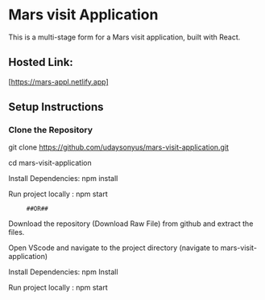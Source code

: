 # Mars visit Application

This is a multi-stage form for a Mars visit application, built with React.

## Hosted Link:
[https://mars-appl.netlify.app]

## Setup Instructions

### Clone the Repository
git clone https://github.com/udaysonyus/mars-visit-application.git

cd mars-visit-application

Install Dependencies: npm install

Run project locally : npm start

         ##OR##
Download the repository (Download Raw File) from github and extract the files.

Open VScode and navigate to the project directory (navigate to mars-visit-application)

Install Dependencies: npm Install

Run project locally : npm start
